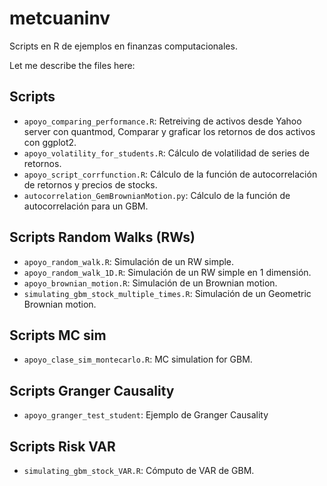 # metcuaninv
Scripts en R de ejemplos en finanzas computacionales.


Let me describe the files here:

## Scripts

* `apoyo_comparing_performance.R`: Retreiving de activos desde Yahoo server con quantmod, Comparar y graficar los retornos de dos activos con ggplot2.
* ``apoyo_volatility_for_students.R``: Cálculo de volatilidad de series de retornos.
* ``apoyo_script_corrfunction.R``: Cálculo de la función de autocorrelación de retornos y precios de stocks.
* ``autocorrelation_GemBrownianMotion.py``: Cálculo de la función de autocorrelación para un GBM.


## Scripts Random Walks (RWs)

* ``apoyo_random_walk.R``: Simulación de un RW simple.
* ``apoyo_random_walk_1D.R``: Simulación de un RW simple en 1 dimensión.
* ``apoyo_brownian_motion.R``: Simulación de un Brownian motion.
* ``simulating_gbm_stock_multiple_times.R``: Simulación de un Geometric Brownian motion.


## Scripts MC sim

* ``apoyo_clase_sim_montecarlo.R``: MC simulation for GBM.



## Scripts Granger Causality

* ``apoyo_granger_test_student``: Ejemplo de Granger Causality



## Scripts Risk VAR

* ``simulating_gbm_stock_VAR.R``: Cómputo de VAR de GBM.



